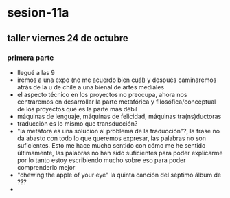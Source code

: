 # sesion-11a

## taller viernes 24 de octubre

### primera parte

- llegué a las 9
- iremos a una expo (no me acuerdo bien cuál) y después caminaremos atrás de la u de chile a una bienal de artes mediales
- el aspecto técnico en los proyectos no preocupa, ahora nos centraremos en desarrollar la parte metafórica y filosófica/conceptual de los proyectos que es la parte más débil
- máquinas de lenguaje, máquinas de felicidad, máquinas tra(ns)ductoras
- traducción es lo mismo que transducción?
- "la metáfora es una solución al problema de la traducción"?, la frase no da abasto con todo lo que queremos expresar, las palabras no son suficientes. Esto me hace mucho sentido con cómo me he sentido últimamente, las palabras no han sido suficientes para poder explicarme por lo tanto estoy escribiendo mucho sobre eso para poder comprenderlo mejor
- "chewing the apple of your eye" la quinta canción del séptimo álbum de ???
- 
